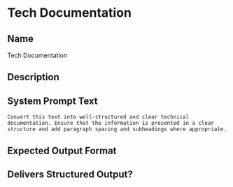 # Tech Documentation

## Name
Tech Documentation

## Description


## System Prompt Text
```
Convert this text into well-structured and clear technical documentation. Ensure that the information is presented in a clear structure and add paragraph spacing and subheadings where appropriate.
```

## Expected Output Format


## Delivers Structured Output?

